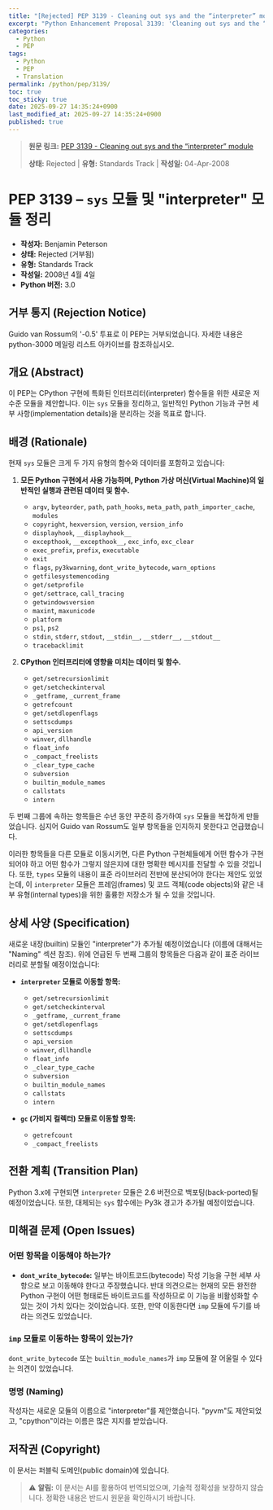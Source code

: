 ```yaml
---
title: "[Rejected] PEP 3139 - Cleaning out sys and the “interpreter” module"
excerpt: "Python Enhancement Proposal 3139: 'Cleaning out sys and the “interpreter” module'에 대한 한국어 번역입니다."
categories:
  - Python
  - PEP
tags:
  - Python
  - PEP
  - Translation
permalink: /python/pep/3139/
toc: true
toc_sticky: true
date: 2025-09-27 14:35:24+0900
last_modified_at: 2025-09-27 14:35:24+0900
published: true
---
```

> **원문 링크:** [PEP 3139 - Cleaning out sys and the “interpreter” module](https://peps.python.org/pep-3139/)
>
> **상태:** Rejected | **유형:** Standards Track | **작성일:** 04-Apr-2008


# PEP 3139 – `sys` 모듈 및 "interpreter" 모듈 정리

*   **작성자:** Benjamin Peterson
*   **상태:** Rejected (거부됨)
*   **유형:** Standards Track
*   **작성일:** 2008년 4월 4일
*   **Python 버전:** 3.0

## 거부 통지 (Rejection Notice)

Guido van Rossum의 '-0.5' 투표로 이 PEP는 거부되었습니다. 자세한 내용은 python-3000 메일링 리스트 아카이브를 참조하십시오.

## 개요 (Abstract)

이 PEP는 CPython 구현에 특화된 인터프리터(interpreter) 함수들을 위한 새로운 저수준 모듈을 제안합니다. 이는 `sys` 모듈을 정리하고, 일반적인 Python 기능과 구현 세부 사항(implementation details)을 분리하는 것을 목표로 합니다.

## 배경 (Rationale)

현재 `sys` 모듈은 크게 두 가지 유형의 함수와 데이터를 포함하고 있습니다:

1.  **모든 Python 구현에서 사용 가능하며, Python 가상 머신(Virtual Machine)의 일반적인 실행과 관련된 데이터 및 함수.**
    *   `argv`, `byteorder`, `path`, `path_hooks`, `meta_path`, `path_importer_cache`, `modules`
    *   `copyright`, `hexversion`, `version`, `version_info`
    *   `displayhook`, `__displayhook__`
    *   `excepthook`, `__excepthook__`, `exc_info`, `exc_clear`
    *   `exec_prefix`, `prefix`, `executable`
    *   `exit`
    *   `flags`, `py3kwarning`, `dont_write_bytecode`, `warn_options`
    *   `getfilesystemencoding`
    *   `get/setprofile`
    *   `get/settrace`, `call_tracing`
    *   `getwindowsversion`
    *   `maxint`, `maxunicode`
    *   `platform`
    *   `ps1`, `ps2`
    *   `stdin`, `stderr`, `stdout`, `__stdin__`, `__stderr__`, `__stdout__`
    *   `tracebacklimit`

2.  **CPython 인터프리터에 영향을 미치는 데이터 및 함수.**
    *   `get/setrecursionlimit`
    *   `get/setcheckinterval`
    *   `_getframe`, `_current_frame`
    *   `getrefcount`
    *   `get/setdlopenflags`
    *   `settscdumps`
    *   `api_version`
    *   `winver`, `dllhandle`
    *   `float_info`
    *   `_compact_freelists`
    *   `_clear_type_cache`
    *   `subversion`
    *   `builtin_module_names`
    *   `callstats`
    *   `intern`

두 번째 그룹에 속하는 항목들은 수년 동안 꾸준히 증가하여 `sys` 모듈을 복잡하게 만들었습니다. 심지어 Guido van Rossum도 일부 항목들을 인지하지 못한다고 언급했습니다.

이러한 항목들을 다른 모듈로 이동시키면, 다른 Python 구현체들에게 어떤 함수가 구현되어야 하고 어떤 함수가 그렇지 않은지에 대한 명확한 메시지를 전달할 수 있을 것입니다. 또한, `types` 모듈의 내용이 표준 라이브러리 전반에 분산되어야 한다는 제안도 있었는데, 이 `interpreter` 모듈은 프레임(frames) 및 코드 객체(code objects)와 같은 내부 유형(internal types)을 위한 훌륭한 저장소가 될 수 있을 것입니다.

## 상세 사양 (Specification)

새로운 내장(builtin) 모듈인 "interpreter"가 추가될 예정이었습니다 (이름에 대해서는 "Naming" 섹션 참조). 위에 언급된 두 번째 그룹의 항목들은 다음과 같이 표준 라이브러리로 분할될 예정이었습니다:

*   **`interpreter` 모듈로 이동할 항목:**
    *   `get/setrecursionlimit`
    *   `get/setcheckinterval`
    *   `_getframe`, `_current_frame`
    *   `get/setdlopenflags`
    *   `settscdumps`
    *   `api_version`
    *   `winver`, `dllhandle`
    *   `float_info`
    *   `_clear_type_cache`
    *   `subversion`
    *   `builtin_module_names`
    *   `callstats`
    *   `intern`

*   **`gc` (가비지 컬렉터) 모듈로 이동할 항목:**
    *   `getrefcount`
    *   `_compact_freelists`

## 전환 계획 (Transition Plan)

Python 3.x에 구현되면 `interpreter` 모듈은 2.6 버전으로 백포팅(back-ported)될 예정이었습니다. 또한, 대체되는 `sys` 함수에는 Py3k 경고가 추가될 예정이었습니다.

## 미해결 문제 (Open Issues)

### 어떤 항목을 이동해야 하는가?

*   **`dont_write_bytecode`:** 일부는 바이트코드(bytecode) 작성 기능을 구현 세부 사항으로 보고 이동해야 한다고 주장했습니다. 반대 의견으로는 현재의 모든 완전한 Python 구현이 어떤 형태로든 바이트코드를 작성하므로 이 기능을 비활성화할 수 있는 것이 가치 있다는 것이었습니다. 또한, 만약 이동한다면 `imp` 모듈에 두기를 바라는 의견도 있었습니다.

### `imp` 모듈로 이동하는 항목이 있는가?

`dont_write_bytecode` 또는 `builtin_module_names`가 `imp` 모듈에 잘 어울릴 수 있다는 의견이 있었습니다.

### 명명 (Naming)

작성자는 새로운 모듈의 이름으로 "interpreter"를 제안했습니다. "pyvm"도 제안되었고, "cpython"이라는 이름은 많은 지지를 받았습니다.

## 저작권 (Copyright)

이 문서는 퍼블릭 도메인(public domain)에 있습니다.

> ⚠️ **알림:** 이 문서는 AI를 활용하여 번역되었으며, 기술적 정확성을 보장하지 않습니다. 정확한 내용은 반드시 원문을 확인하시기 바랍니다.